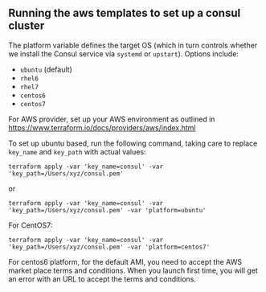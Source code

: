 ## Running the aws templates to set up a consul cluster

The platform variable defines the target OS (which in turn controls whether we install the Consul service via `systemd` or `upstart`).  Options include:

- `ubuntu` (default)
- `rhel6`
- `rhel7`
- `centos6`
- `centos7`


For AWS provider, set up your AWS environment as outlined in https://www.terraform.io/docs/providers/aws/index.html

To set up ubuntu based, run the following command, taking care to replace `key_name` and `key_path` with actual values:

`terraform apply -var 'key_name=consul' -var 'key_path=/Users/xyz/consul.pem'`

or

`terraform apply -var 'key_name=consul' -var 'key_path=/Users/xyz/consul.pem' -var 'platform=ubuntu'`

For CentOS7:

`terraform apply -var 'key_name=consul' -var 'key_path=/Users/xyz/consul.pem' -var 'platform=centos7'`

For centos6 platform, for the default AMI, you need to accept the AWS market place terms and conditions. When you launch first time, you will get an error with an URL to accept the terms and conditions.
